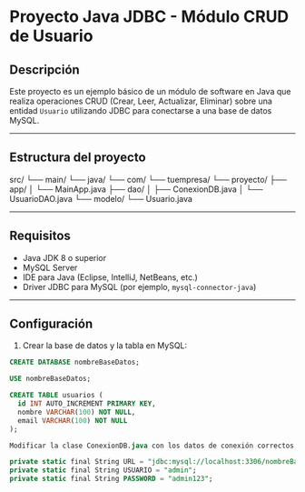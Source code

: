 # Proyecto Java JDBC - Módulo CRUD de Usuario

## Descripción

Este proyecto es un ejemplo básico de un módulo de software en Java que realiza operaciones CRUD (Crear, Leer, Actualizar, Eliminar) sobre una entidad `Usuario` utilizando JDBC para conectarse a una base de datos MySQL.

---

## Estructura del proyecto

src/
└── main/
└── java/
└── com/
└── tuempresa/
└── proyecto/
├── app/
│ └── MainApp.java
├── dao/
│ ├── ConexionDB.java
│ └── UsuarioDAO.java
└── modelo/
└── Usuario.java


---

## Requisitos

- Java JDK 8 o superior
- MySQL Server
- IDE para Java (Eclipse, IntelliJ, NetBeans, etc.)
- Driver JDBC para MySQL (por ejemplo, `mysql-connector-java`)

---

## Configuración

1. Crear la base de datos y la tabla en MySQL:

```sql
CREATE DATABASE nombreBaseDatos;

USE nombreBaseDatos;

CREATE TABLE usuarios (
  id INT AUTO_INCREMENT PRIMARY KEY,
  nombre VARCHAR(100) NOT NULL,
  email VARCHAR(100) NOT NULL
);

Modificar la clase ConexionDB.java con los datos de conexión correctos (URL, usuario, contraseña):

private static final String URL = "jdbc:mysql://localhost:3306/nombreBaseDatos";
private static final String USUARIO = "admin";
private static final String PASSWORD = "admin123";